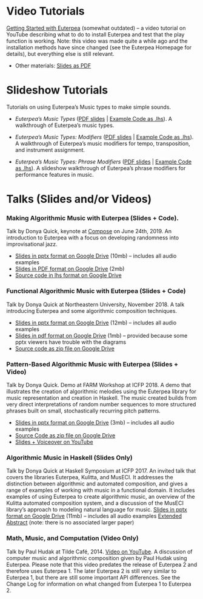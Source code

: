 # Video Tutorials

[Getting Started with Euterpea](https://youtu.be/Da7qwYADeds) (somewhat outdated) – a video tutorial on YouTube describing what to do to install 
Euterpea and test that the play function is working. Note: this video was made quite a while ago and the installation 
methods have since changed (see the Euterpea Homepage for details), but everything else is still relevant.
- Other materials: [Slides as PDF](https://drive.google.com/open?id=1AYnCI9giQvxbEwhnheE3ezXPHM3-DZh9)

# Slideshow Tutorials

Tutorials on using Euterpea’s Music types to make simple sounds.

- *Euterpea’s Music Types* ([PDF slides](https://drive.google.com/open?id=1A7A8LhR2q-kXOf1qj1uskzaFOU6qf6cR) | [Example Code as .lhs](https://drive.google.com/open?id=1BEmrKx6IMHgeSowPqHERlVtQrcQdNsfl)). A walkthrough of Euterpea’s music types. 

- *Euterpea’s Music Types: Modifiers* ([PDF slides](https://drive.google.com/open?id=1o30Yc_UiOvVkLObMAiWDQeMKiR0US0sE) | [Example Code as .lhs](https://drive.google.com/open?id=1LJ4TbQquUOW2kjv4T8VvcyQj2A0roD35)). A walkthrough of Euterpea’s music modifiers for tempo, transposition, and instrument assignment.

- *Euterpea’s Music Types: Phrase Modifiers* ([PDF slides](https://drive.google.com/open?id=16Y148w0Ovz6eltMoK9XRhIWwtHLVTzbW) | [Example Code as .lhs](https://drive.google.com/open?id=1F3QncC5GglyjUP9VDwFXXjCbgUazNwI0)). A slideshow walkthrough of Euterpea’s phrase modifiers for performance features in music.

# Talks (Slides and/or Videos)

### Making Algorithmic Music with Euterpea (Slides + Code). 
Talk by Donya Quick, keynote at [Compose](http://www.composeconference.org/) on June 24th, 2019. 
An introduction to Euterpea with a focus on developing randomness into improvisational jazz.
- [Slides in pptx format on Google Drive](https://drive.google.com/open?id=1DOIXobEGzSHsEbppdlv46ltz5SlzjLW_) (10mb) – includes all audio examples
- [Slides in PDF format on Google Drive](https://drive.google.com/open?id=10wl6L2BDohq5BgQtmA69rW-HGBlNrs8m) (2mb)
- [Source code in lhs format on Google Drive](https://drive.google.com/open?id=1_Ebw5Q_8A2LXMYw69_HbkkLYL05GAX0p)

### Functional Algorithmic Music with Euterpea (Slides + Code)
Talk by Donya Quick at Northeastern University, November 2018. A talk introducing Euterpea and some algorithmic composition techniques.
- [Slides in pptx format on Google Drive](https://drive.google.com/open?id=1DOIXobEGzSHsEbppdlv46ltz5SlzjLW_) (12mb) – includes all audio examples
- [Slides in pdf format on Google Drive](https://drive.google.com/open?id=10wl6L2BDohq5BgQtmA69rW-HGBlNrs8m) (1mb) – provided because some pptx viewers have trouble with the diagrams
- [Source code as zip file on Google Drive](https://drive.google.com/open?id=1_Ebw5Q_8A2LXMYw69_HbkkLYL05GAX0p)

### Pattern-Based Algorithmic Music with Euterpea (Slides + Video)
Talk by Donya Quick. Demo at FARM Workshop at ICFP 2018. 
A demo that illustrates the creation of algorithmic melodies using the Euterpea library for music representation and creation in Haskell. 
The music created builds from very direct interpretations of random number sequences to more structured phrases built on small, stochastically recurring pitch patterns.
- [Slides in pptx format on Google Drive](https://drive.google.com/open?id=1wh6MWjo-34xlHOHp9phh57QZBszJdobb) (3mb) – includes all audio examples
- [Source Code as zip file on Google Drive](https://drive.google.com/open?id=1gJ_y6o5ylI3bFd_9Nojfl2lMg_MoeRzi)
- [Slides + Voiceover on YouTube](https://youtu.be/UVcXNhgVr9o)

### Algorithmic Music in Haskell (Slides Only)
Talk by Donya Quick at Haskell Symposium at ICFP 2017. An invited talk that covers the libraries Euterpea, Kulitta, and MusECI. It addresses the distinction between algorithmic and automated composition, 
and gives a range of examples of working with music in a functional domain. It includes examples of using Euterpea to create algorithmic music, 
an overview of the Kulitta automated composition system, and a discussion of the MusECI library’s approach to modeling natural language for music.
[Slides in pptx format on Google Drive](https://drive.google.com/open?id=1wzDqoTV7k6HxynKV_k-IInI1mwZUHi78) (11mb) – includes all audio examples
[Extended Abstract](https://dl.acm.org/citation.cfm?id=3122955.3127334) (note: there is no associated larger paper)


### Math, Music, and Computation (Video Only)
Talk by Paul Hudak at Tilde Café, 2014. [Video on YouTube](https://youtu.be/UVcXNhgVr9o). 
A discussion of computer music and algorithmic composition given by Paul Hudak using Euterpea. Please note that this video predates the release of 
Euterpea 2 and therefore uses Euterpea 1. The later Euterpea 2 is still very similar to Euterpea 1, but there are still some important API differences. See the Change Log for information on what changed from Euterpea 1 to Euterpea 2.
